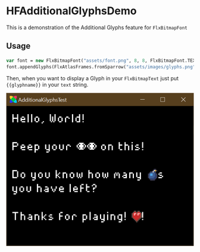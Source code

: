 # HFAdditionalGlyphsDemo
This is a demonstration of the Additional Glyphs feature for `FlxBitmapFont`

## Usage

```haxe
var font = new FlxBitmapFont("assets/font.png", 8, 8, FlxBitmapFont.TEXT_SET1);
font.appendGlyphs(FlxAtlasFrames.fromSparrow("assets/images/glyphs.png", "assets/images/glyphs.xml"));
```

Then, when you want to display a Glyph in your `FlxBitmapText` just put `{{glyphname}}` in your `text` string.

![Example](example.png)
